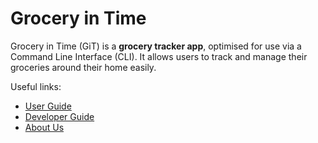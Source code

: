 # Grocery in Time

Grocery in Time (GiT) is a **grocery tracker app**, optimised for use via a Command Line Interface (CLI).
It allows users to track and manage their groceries around their home easily.

Useful links:
* [User Guide](UserGuide.md)
* [Developer Guide](DeveloperGuide.md)
* [About Us](AboutUs.md)
